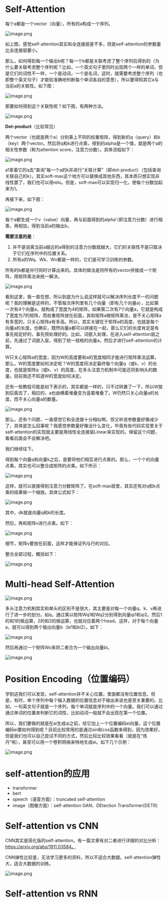 # Self-Attention
每个a都是一个vector（向量），所有的a构成一个序列。

![image.png](https://youki-1330066034.cos.ap-guangzhou.myqcloud.com/machine-learning/202411141900464.png)

如上图，感觉self-attention其实和全连接层差不多，但是self-attention的参数量比全连接层要小。

那么，如何得到每一个输出b呢？每一个b都是关联考虑了整个序列后得到的（为什么要关联考虑整个序列呢？比如，一个英文句子里同时出现两个一样的单词，但是它们的词性不一样，一个是动词，一个是名词，这时，就需要考虑整个序列（也即整个英文句子）才能较准确地判断每个单词各自的意思），所以要得知其它a与当前a的关联性。如下图：

![image.png](https://youki-1330066034.cos.ap-guangzhou.myqcloud.com/machine-learning/202411141909597.png)

那要如何得到这个关联性呢？如下图，有两种方法。

![image.png](https://youki-1330066034.cos.ap-guangzhou.myqcloud.com/machine-learning/202411141916086.png)

**Dot-product**（比较常见）

两个vector（也就是两个a）分别乘上不同的权重矩阵，得到新的q（query）和k（key）两个vector。然后将q和k进行点乘，得到的alpha是一个值，就是两个a的相关性参数（称为attention score，注意力分数）。具体流程如下：

![image.png](https://youki-1330066034.cos.ap-guangzhou.myqcloud.com/machine-learning/202411141926451.png)

a1拿着它的q去“查询”每一个a的k并进行“关联计算”（即dot-product）（包括查询关联自己的k）。其实soft-max这个地方可以替换成其他东西，其本质只想实现非线性罢了，我们也可以用relu。但是，soft-max可以实现归一化，使每个分数加起来为1。

再接下来，如下图：

![image.png](https://youki-1330066034.cos.ap-guangzhou.myqcloud.com/machine-learning/202411141935151.png)

每个a都生成一个v（value）向量，再与前面得到的alpha‘（即注意力分数）进行相乘，再相加，得到当前a的输出b。

**需要注意的是**：

1. 并不是说离当前a越近的a得到的注意力分数就越大，它们的关联性不是只取决于它们在序列中的位置关系。
2. 所有a的Wq、Wk、Wv都是一样的，它们是可学习训练的参数。

所有的b都是并行同时计算出来的。具体的做法是将所有的vector拼接成一个矩阵，用矩阵乘法来统一解决。

![image.png](https://youki-1330066034.cos.ap-guangzhou.myqcloud.com/machine-learning/202411141954601.png)

看到这里，我一直在想，所以到底为什么说这样就可以解决序列长度不一的问题呢？我的理解是这样的，不管每次序列里有几个向量（即有几个向量a），比如第一次有4个向量a，就构成了宽度为4的矩阵，如果第二次有7个向量a，它就是构成了宽度为7的矩阵，而权重矩阵放在前面，其和矩阵a做矩阵乘法，是不关心矩阵a有多宽的，只关心矩阵a有多高。所以，其实关键在于矩阵a的高度，也就是每个向量a的长度。也确实，既然向量a都可以拼接在一起，那么它们的长度肯定是有事先规定好的，事先预处理好的。比如，词嵌入处理，在进入self-attention层之前，先通过了词嵌入层，得到了统一规格的向量a，然后才进行self-attention的计算。

W只关心矩阵a的宽度，因为W的高度要和a的宽度相同才能进行矩阵乘法运算。那么，W的宽度要如何决定呢？W的宽度将决定最终每个向量q（或k、v）的长度，也就是矩阵q（或k、v）的高度，在多头注意力机制中可能还将影响头的数量。目前我还不知道W的宽度如何决定。

还有一些教程可能是如下表示的，其实都是一样的，只不过转置了一下，所以W放到后面去了，相应的，a也由横着堆叠变为竖着堆叠了。W仍然只关心向量a的长度，而不关心向量a的数量。

![image.png](https://youki-1330066034.cos.ap-guangzhou.myqcloud.com/machine-learning/202411142027284.png)


那么，还有个问题，一直感觉它和全连接十分相似啊，但又听说参数量好像减少了，具体是怎么回事呢？我感觉参数量好像没什么变化，毕竟有些代码实现里关于self-attention的实现就主要是用线性全连接层Linear来实现的。保留这个问题，看看后面会不会解决吧。

我们继续往下。

得到每个向量q和向量k之后，是要将他们相互进行点乘的。那么，一个个的向量点乘，其实也可以整合成矩阵的点乘。如下所示：

![image.png](https://youki-1330066034.cos.ap-guangzhou.myqcloud.com/machine-learning/202411142051815.png)


这样，就可以直接得到注意力分数矩阵了。在soft-max层里，其实还有对q和k点乘的结果做一个缩放。具体公式如下：

![image.png](https://youki-1330066034.cos.ap-guangzhou.myqcloud.com/machine-learning/202411142100857.png)

其中，dk就是向量q和k的长度。

然后，再和矩阵v进行点乘。如下：

![image.png](https://youki-1330066034.cos.ap-guangzhou.myqcloud.com/machine-learning/202411142056589.png)

细节，矩阵v要放在前面，这样才能保证列与行的对应。

整合全部过程，概括如下：

![image.png](https://youki-1330066034.cos.ap-guangzhou.myqcloud.com/machine-learning/202411142104426.png)

# Multi-head Self-Attention
![image.png](https://youki-1330066034.cos.ap-guangzhou.myqcloud.com/machine-learning/202411142127996.png)

多头注意力机制其实和单头的区别不是很大，其主要是对每一个向量q、k、v再进行了进一步的划分。如q，通过乘以矩阵Wq1和Wq2分别得到向量qi1和qi2。然后1的和1的做运算，2的和2的做运算，也就对应着两个head，这样，对于每个向量a，就可以得到两个输出向量b（bi1和bi2）。如下：

![image.png](https://youki-1330066034.cos.ap-guangzhou.myqcloud.com/machine-learning/202411142132019.png)

然后再通过一个矩阵Wo来将二者合为一个输出向量bi。

![image.png](https://youki-1330066034.cos.ap-guangzhou.myqcloud.com/machine-learning/202411142133036.png)

# Position Encoding（位置编码）
学到这我们可以发现，self-attention并不关心位置，里面都没有位置信息。但是，有时，单个序列中每个输入数据的位置信息对于输出来说也是至关重要的。比如，一句英文句子就是一个序列，每个单词就是序列中的一个向量。我们可以通过通过单词的位置来判断它的词性，比如动词一般就不会出现在第一个位置。

所以，我们要做的就是在ai生成qi之前，给它加上一个位置编码ei向量。这个位置编码ei要如何得到呢？目前比较常用的是通过sin和cos函数来得到，因为效果好。但是我们也可以自己尝试不同的方式，然后比较比较效果看看（就是在“炼丹”啦），甚至可以用一个卷积网络来特地生成ei。如下几个示例：

![image.png](https://youki-1330066034.cos.ap-guangzhou.myqcloud.com/machine-learning/202411142202003.png)

# self-attention的应用
* transformer
* bert
* speech（语音方面）：truncated self-attention
* image（图像方面）：self-attention GAN、DEtection Transformer(DETR)

# Self-attention vs CNN

CNN其实是简化版的self-attention。有一篇文章有对二者进行详细的对比分析：https://arxiv.org/abs/1911.03584。

CNN弹性比较差，无法学习更多的资料，所以不适合大数据。self-attention弹性大，适合大数据的训练。

![image.png](https://youki-1330066034.cos.ap-guangzhou.myqcloud.com/machine-learning/202411142220419.png)

# Self-attention vs RNN

